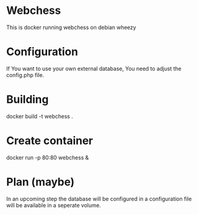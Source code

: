 # Webchess
This is docker running webchess on debian wheezy

# Configuration
If You want to use your own external database, You need to adjust the config.php file.

# Building
docker build -t webchess .

# Create container
docker run -p 80:80 webchess &

# Plan (maybe)
In an upcoming step the database will be configured in a configuration file will be available in a seperate volume.
